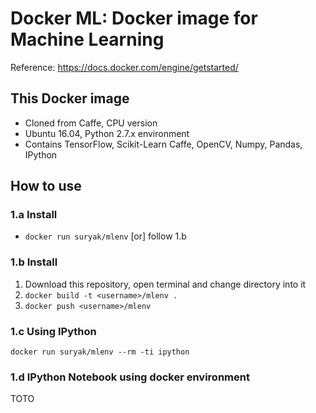 # Docker ML: Docker image for Machine Learning

Reference: https://docs.docker.com/engine/getstarted/

## This Docker image

- Cloned from Caffe, CPU version
- Ubuntu 16.04, Python 2.7.x environment
- Contains TensorFlow, Scikit-Learn Caffe, OpenCV, Numpy, Pandas, IPython

## How to use

### 1.a Install

- `docker run suryak/mlenv` [or] follow 1.b

### 1.b Install

1. Download this repository, open terminal and change directory into it
2. `docker build -t <username>/mlenv .`
3. `docker push <username>/mlenv`

### 1.c Using IPython

`docker run suryak/mlenv --rm -ti ipython`

### 1.d IPython Notebook using docker environment

TOTO
